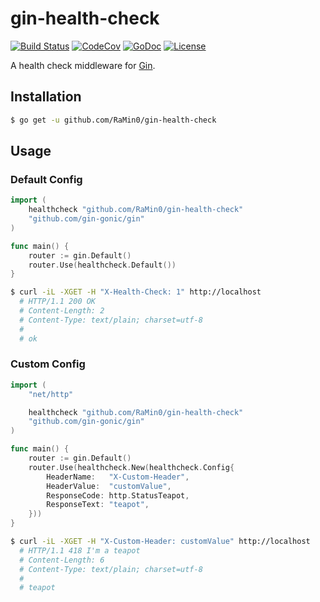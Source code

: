 # gin-health-check

[![Build Status](https://travis-ci.org/RaMin0/gin-health-check.svg?branch=master)](https://travis-ci.org/RaMin0/gin-health-check)
[![CodeCov](https://codecov.io/gh/RaMin0/gin-health-check/branch/master/graph/badge.svg)](https://codecov.io/gh/RaMin0/gin-health-check)
[![GoDoc](https://godoc.org/github.com/RaMin0/gin-health-check?status.svg)](https://godoc.org/github.com/RaMin0/gin-health-check)
[![License](https://img.shields.io/github/license/RaMin0/gin-health-check.svg)](LICENSE.md)

A health check middleware for [Gin](http://gin-gonic.github.io/gin/).

## Installation

``` bash
$ go get -u github.com/RaMin0/gin-health-check
```

## Usage

### Default Config

``` go
import (
	healthcheck "github.com/RaMin0/gin-health-check"
	"github.com/gin-gonic/gin"
)

func main() {
	router := gin.Default()
	router.Use(healthcheck.Default())
}
```

```bash
$ curl -iL -XGET -H "X-Health-Check: 1" http://localhost
  # HTTP/1.1 200 OK
  # Content-Length: 2
  # Content-Type: text/plain; charset=utf-8
  #
  # ok
```

### Custom Config

``` go
import (
	"net/http"

	healthcheck "github.com/RaMin0/gin-health-check"
	"github.com/gin-gonic/gin"
)

func main() {
	router := gin.Default()
	router.Use(healthcheck.New(healthcheck.Config{
		HeaderName:   "X-Custom-Header",
		HeaderValue:  "customValue",
		ResponseCode: http.StatusTeapot,
		ResponseText: "teapot",
	}))
}
```

```bash
$ curl -iL -XGET -H "X-Custom-Header: customValue" http://localhost
  # HTTP/1.1 418 I'm a teapot
  # Content-Length: 6
  # Content-Type: text/plain; charset=utf-8
  #
  # teapot
```
